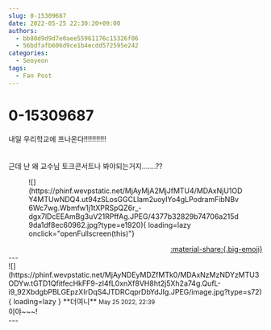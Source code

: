 ```yaml
---
slug: 0-15309687
date: 2022-05-25 22:30:20+09:00
authors:
  - bb80d9d9d7e0aee55961176c15326f06
  - 56bdfafb606d9ce1b4ecdd572595e242
categories:
  - Seoyeon
tags:
  - Fan Post
---
```


# 0-15309687

<div class="post-container" markdown="1">
<div class="content-container md-sidebar__scrollwrap" markdown="1">

내일 우리학교에 프나온다!!!!!!!!!!!<br><br><br>근데 난 왜 교수님 토크콘서트나 봐야되는거지.......??
<figure markdown="1">
![](https://phinf.wevpstatic.net/MjAyMjA2MjJfMTU4/MDAxNjU1ODY4MTUwNDQ4.ut94zSLosGGCLlam2uoyIYo4gLPodramFibNBv6Wc7wg.Wbmfw1j1tXPRSpQZ6r_-dgx7lDcEEAmBg3uV21RPffAg.JPEG/4377b32829b74706a215d9da1df8ec60962.jpg?type=e1920){ loading=lazy onclick="openFullscreen(this)"}
</figure>


</div>
</div>

<div style="text-align: right;" markdown="1">
<a href="https://weverse.io/fromis9/fanpost/0-15309687" style="text-align: right;">:material-share:{.big-emoji}</a>
</div>
---

<div class="comments-container md-sidebar__scrollwrap" markdown="1">
<div class="comment" markdown="1">
<div class='id-container' markdown="1">
![](https://phinf.wevpstatic.net/MjAyNDEyMDZfMTk0/MDAxNzMzNDYzMTU3ODYw.tGTD1QfitfecHkFF9-zI4fL0xnXf8VH8ht2j5Xh2a74g.QufL-i9_92XbdgbPBLGEpzXIrDqS4JTDRCqprDbYdJIg.JPEG/image.jpg?type=s72){ loading=lazy }
**<span class="artist">더여니</span>** <small>May 25 2022, 22:39</small><br>
</div>
<div class='comment-body' markdown="1">
이야~~~!
</div>
</div>
</div>
---

